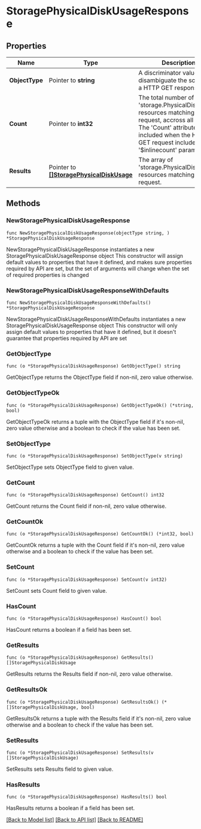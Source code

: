 # StoragePhysicalDiskUsageResponse

## Properties

Name | Type | Description | Notes
------------ | ------------- | ------------- | -------------
**ObjectType** | Pointer to **string** | A discriminator value to disambiguate the schema of a HTTP GET response body. | 
**Count** | Pointer to **int32** | The total number of &#39;storage.PhysicalDiskUsage&#39; resources matching the request, accross all pages. The &#39;Count&#39; attribute is included when the HTTP GET request includes the &#39;$inlinecount&#39; parameter. | [optional] 
**Results** | Pointer to [**[]StoragePhysicalDiskUsage**](storage.PhysicalDiskUsage.md) | The array of &#39;storage.PhysicalDiskUsage&#39; resources matching the request. | [optional] 

## Methods

### NewStoragePhysicalDiskUsageResponse

`func NewStoragePhysicalDiskUsageResponse(objectType string, ) *StoragePhysicalDiskUsageResponse`

NewStoragePhysicalDiskUsageResponse instantiates a new StoragePhysicalDiskUsageResponse object
This constructor will assign default values to properties that have it defined,
and makes sure properties required by API are set, but the set of arguments
will change when the set of required properties is changed

### NewStoragePhysicalDiskUsageResponseWithDefaults

`func NewStoragePhysicalDiskUsageResponseWithDefaults() *StoragePhysicalDiskUsageResponse`

NewStoragePhysicalDiskUsageResponseWithDefaults instantiates a new StoragePhysicalDiskUsageResponse object
This constructor will only assign default values to properties that have it defined,
but it doesn't guarantee that properties required by API are set

### GetObjectType

`func (o *StoragePhysicalDiskUsageResponse) GetObjectType() string`

GetObjectType returns the ObjectType field if non-nil, zero value otherwise.

### GetObjectTypeOk

`func (o *StoragePhysicalDiskUsageResponse) GetObjectTypeOk() (*string, bool)`

GetObjectTypeOk returns a tuple with the ObjectType field if it's non-nil, zero value otherwise
and a boolean to check if the value has been set.

### SetObjectType

`func (o *StoragePhysicalDiskUsageResponse) SetObjectType(v string)`

SetObjectType sets ObjectType field to given value.


### GetCount

`func (o *StoragePhysicalDiskUsageResponse) GetCount() int32`

GetCount returns the Count field if non-nil, zero value otherwise.

### GetCountOk

`func (o *StoragePhysicalDiskUsageResponse) GetCountOk() (*int32, bool)`

GetCountOk returns a tuple with the Count field if it's non-nil, zero value otherwise
and a boolean to check if the value has been set.

### SetCount

`func (o *StoragePhysicalDiskUsageResponse) SetCount(v int32)`

SetCount sets Count field to given value.

### HasCount

`func (o *StoragePhysicalDiskUsageResponse) HasCount() bool`

HasCount returns a boolean if a field has been set.

### GetResults

`func (o *StoragePhysicalDiskUsageResponse) GetResults() []StoragePhysicalDiskUsage`

GetResults returns the Results field if non-nil, zero value otherwise.

### GetResultsOk

`func (o *StoragePhysicalDiskUsageResponse) GetResultsOk() (*[]StoragePhysicalDiskUsage, bool)`

GetResultsOk returns a tuple with the Results field if it's non-nil, zero value otherwise
and a boolean to check if the value has been set.

### SetResults

`func (o *StoragePhysicalDiskUsageResponse) SetResults(v []StoragePhysicalDiskUsage)`

SetResults sets Results field to given value.

### HasResults

`func (o *StoragePhysicalDiskUsageResponse) HasResults() bool`

HasResults returns a boolean if a field has been set.


[[Back to Model list]](../README.md#documentation-for-models) [[Back to API list]](../README.md#documentation-for-api-endpoints) [[Back to README]](../README.md)


